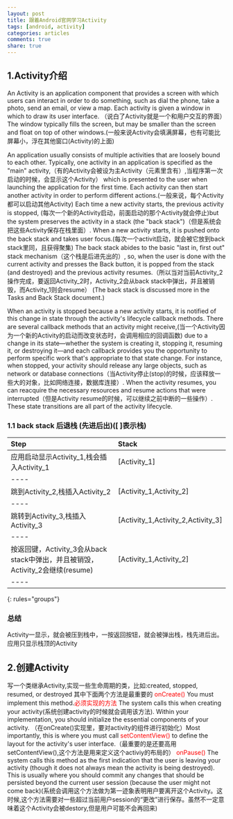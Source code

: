 ```yaml
---
layout: post
title: 跟着Android官网学习Activity
tags: [android, activity]
categories: articles
comments: true
share: true
---
```



## 1.Activity介绍 ##

An Activity is an application component that provides a screen with which users can interact in order to do something, such as dial the phone, take a photo, send an email, or view a map. Each activity is given a window in which to draw its user interface. （说白了Activity就是一个和用户交互的界面） The window typically fills the screen, but may be smaller than the screen and float on top of other windows.(一般来说Activity会填满屏幕，也有可能比屏幕小，浮在其他窗口(Activity)的上面)

An application usually consists of multiple activities that are loosely bound to each other. Typically, one activity in an application is specified as the "main" activity,（有的Activity会被设为主Activity（<Activiy>元素里含有<intent-filter>）,当程序第一次启动的时候，会显示这个Activity） which is presented to the user when launching the application for the first time. Each activity can then start another activity in order to perform different actions.(一般来说，每个Activity都可以启动其他Activity) Each time a new activity starts, the previous activity is stopped, (每次一个新的Activity启动，前面启动的那个Activity就会停止)but the system preserves the activity in a stack (the "back stack")（但是系统会把这些Activity保存在栈里面）. When a new activity starts, it is pushed onto the back stack and takes user focus.(每次一个activit启动，就会被它放到back stack里同，且获得聚集) The back stack abides to the basic "last in, first out" stack mechanism（这个栈是后进先出的）, so, when the user is done with the current activity and presses the Back button, it is popped from the stack (and destroyed) and the previous activity resumes.（所以当对当前Activity_2操作完成，要返回Activity_2时，Activity_2会从back stack中弹出，并且被销毁，而Activity_1则会resume） (The back stack is discussed more in the Tasks and Back Stack document.)

When an activity is stopped because a new activity starts, it is notified of this change in state through the activity's lifecycle callback methods. There are several callback methods that an activity might receive,(当一个Activity因为一个新的Activity的启动而改变状态时，会调用相应的回调函数) due to a change in its state—whether the system is creating it, stopping it, resuming it, or destroying it—and each callback provides you the opportunity to perform specific work that's appropriate to that state change. For instance, when stopped, your activity should release any large objects, such as network or database connections（当Activity停止(stop)的时候，应该释放一些大的对象，比如网络连接，数据库连接）. When the activity resumes, you can reacquire the necessary resources and resume actions that were interrupted（但是Activity resume的时候，可以继续之前中断的一些操作）. These state transitions are all part of the activity lifecycle.


### 1.1  back stack 后退栈 (先进后出)([ ]表示栈)

| Step        | Stack           |                
|:------------- |:-------------|
| 应用启动显示Activity_1,栈会插入Activity_1      | [Activity_1] |
|----
| 跳到Activity_2,栈插入Activity_2      | [Activity_1,Activity_2]     |
|----
| 跳转到Activity_3,栈插入Activity_3 | [Activity_1,Activity_2,Activity_3]      |
|----
| 按返回键，Activity_3会从back stack中弹出，并且被销毁，Activity_2会继续(resume) | [Activity_1,Activity_2]      |
|----
{: rules="groups"}

### 总结 ###
Activity一显示，就会被压到栈中，一按返回按钮，就会被弹出栈，栈先进后出。应用只显示栈顶的Activity

## 2.创建Activity

写一个类继承Activity,实现一些生命周期的类，比如:created, stopped, resumed, or destroyed
其中下面两个方法是最重要的
 <font color='red'>onCreate()</font>
You must implement this method.<font color='red'>必须实现的方法</font> The system calls this when creating your activity(系统创建activity的时候就会调用该方法). Within your implementation, you should initialize the essential components of your activity. （在onCreate()实现里，要对activity的组件进行初始化）Most importantly, this is where you must call <font color='red'>setContentView()</font> to define the layout for the activity's user interface.（最重要的是还要高用setContentView(),这个方法是用来定义这个activiy的布局的）
<font color='red'>onPause()</font>
The system calls this method as the first indication that the user is leaving your activity (though it does not always mean the activity is being destroyed). This is usually where you should commit any changes that should be persisted beyond the current user session (because the user might not come back)(系统会调用这个方法做为第一迹象表明用户要离开这个Activity。这时候,这个方法需要对一些超过当前用户session的“更改”进行保存。虽然不一定意味着这个Activity会被destory,但是用户可能不会再回来)
